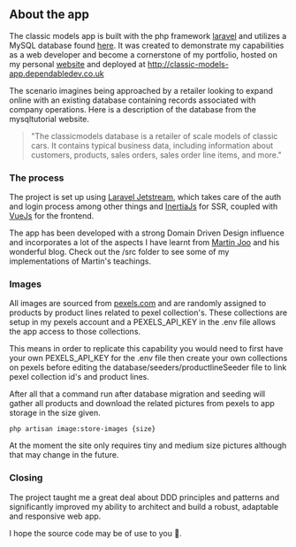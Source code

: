 ## About the app

The classic models app is built with the php framework [laravel](https://laravel.com) and utilizes a MySQL database found [here](https://www.mysqltutorial.org/getting-started-with-mysql/mysql-sample-database/). It was created to demonstrate my capabilities as a web developer and become a cornerstone of my portfolio, hosted on my personal [website](https://steveobee.github.io/) and deployed at http://classic-models-app.dependabledev.co.uk

The scenario imagines being approached by a retailer looking to expand online with an existing database containing records associated with company operations. Here is a description of the database from the mysqltutorial website.

>"The classicmodels database is a retailer of scale models of classic cars. It contains typical business data, including information about customers, products, sales orders, sales order line items, and more."

### The process

The project is set up using [Laravel Jetstream](https://jetstream.laravel.com/introduction.html), which takes care of the auth and login process among other things and [InertiaJs](https://inertiajs.com/) for SSR, coupled with [VueJs](https://vuejs.org/) for the frontend.

The app has been developed with a strong Domain Driven Design influence and incorporates a lot of the aspects I have learnt from [Martin Joo](https://martinjoo.dev/blog) and his wonderful blog. Check out the /src folder to see some of my implementations of Martin's teachings.

### Images

All images are sourced from [pexels.com](https://www.pexels.com/) and are randomly assigned to products by product lines related to pexel collection's. These collections are setup in my pexels account and a PEXELS_API_KEY in the .env file allows the app access to those collections.

This means in order to replicate this capability you would need to first have your own PEXELS_API_KEY for the .env file then create your own collections on pexels before editing the database/seeders/productlineSeeder file to link pexel collection id's and product lines.

After all that a command run after database migration and seeding will gather all products and download the related pictures from pexels to app storage in the size given.

`php artisan image:store-images {size}`

At the moment the site only requires tiny and medium size pictures although that may change in the future.

### Closing

The project taught me a great deal about DDD principles and patterns and significantly improved my ability to architect and build a robust, adaptable and responsive web app.

I hope the source code may be of use to you 👋.


